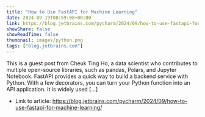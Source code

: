 ```yaml
---
title: "How to Use FastAPI for Machine Learning"
date: 2024-09-19T08:59:08+00:00
link: https://blog.jetbrains.com/pycharm/2024/09/how-to-use-fastapi-for-machine-learning/
showShare: false
showReadTime: false
thumbnail: images/python.png
tags: ["blog.jetbrains.com"]
---
```

This is a guest post from Cheuk Ting Ho, a data scientist who contributes to multiple open-source libraries, such as pandas, Polars, and Jupyter Notebook. FastAPI provides a quick way to build a backend service with Python. With a few decorators, you can turn your Python function into an API application. It is widely used […]

- Link to article: https://blog.jetbrains.com/pycharm/2024/09/how-to-use-fastapi-for-machine-learning/